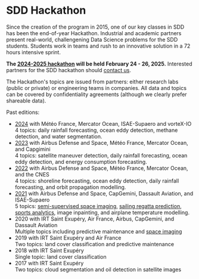 # SDD Hackathon

Since the creation of the program in 2015, one of our key classes in SDD has
been the end-of-year Hackathon. Industrial and academic partners present
real-world, challengening Data Science problems for the SDD students. Students
work in teams and rush to an innovative solution in a 72 hours intensive sprint. 

**The [2024-2025 hackathon](https://raw.githubusercontent.com/SupaeroDataScience/SupaeroDataScience.github.io/master/files/hackathon/2025.pdf) will be held February 24 - 26, 2025.**
Interested partners for the SDD hackathon should [contact us](https://supaerodatascience.github.io/contact.html).


The Hackathon's topics are issued from partners: either research labs (public or
private) or engineering teams in companies. All data and topics can be covered
by confidentiality agreements (although we clearly prefer shareable data).

Past editions:
- [2024](https://raw.githubusercontent.com/SupaeroDataScience/SupaeroDataScience.github.io/master/files/hackathon/2024.pdf) with Météo France, Mercator Ocean, ISAE-Supaero and vorteX-IO<br/>
4 topics: daily rainfall forecasting, ocean eddy detection, methane detection, and water segmentation.
- [2023](https://raw.githubusercontent.com/SupaeroDataScience/SupaeroDataScience.github.io/master/files/hackathon/2023.pdf) with Airbus Defense and Space, Météo France, Mercator Ocean, and Capgimini<br/>
4 topics: satellite maneuver detection, daily rainfall forecasting, ocean eddy detection, and energy consumption forecasting.
- [2022](https://raw.githubusercontent.com/SupaeroDataScience/SupaeroDataScience.github.io/master/files/hackathon/2022.pdf) with Airbus Defense and Space, Météo France, Mercator Ocean, and the CNES<br/>
4 topics: shoreline forecasting, ocean eddy detection, daily rainfall forecasting, and orbit propagation modelling.
- [2021](https://raw.githubusercontent.com/SupaeroDataScience/SupaeroDataScience.github.io/master/files/hackathon/2021.pdf) with Airbus Defense and Space, CapGemini, Dassault Aviation, and ISAE-Supaero<br/>
5 topics: [semi-supervised space imaging](https://github.com/fchouteau/isae-ssl-hackathon-2020), [sailing regatta prediction](https://www.kaggle.com/c/supaero-sailing-regatta/), [sports analytics](https://www.kaggle.com/c/march-madness-analytics-2020/), image inpainting, and airplane temperature modelling.
- 2020 with IRT Saint Exupéry, Air France, Airbus, CapGemini, and Dassault Aviation<br>
Multiple topics including predictive maintenance and [space imaging](https://github.com/hackathon-isae-2019/Hackathon2019/blob/master/Presentation/Hackathon2019.pdf)
- 2019 with IRT Saint Exupéry and Air France<br>
Two topics: land cover classification and predictive maintenance<br>
- 2018 with IRT Saint Exupéry<br>
Single topic: land cover classification<br>
- 2017 with IRT Saint Exupéry<br>
Two topics: cloud segmentation and oil detection in satellite images<br>

